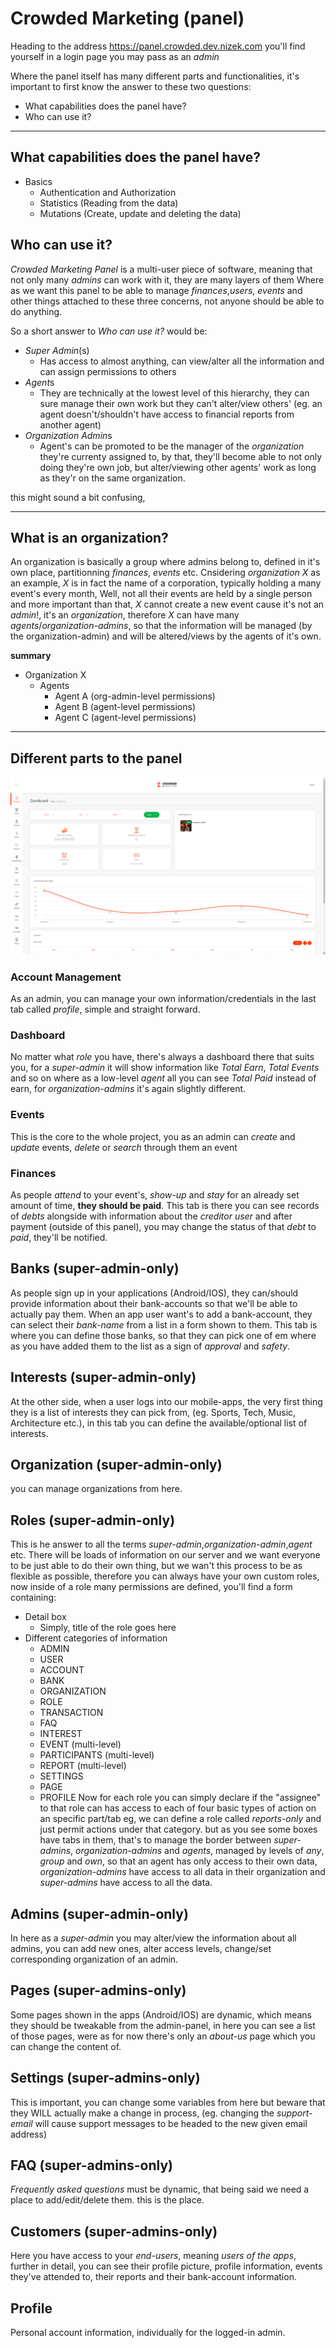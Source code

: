 # Crowded Marketing (panel)

Heading to the address <https://panel.crowded.dev.nizek.com> you'll find yourself in a login page you may pass as an *admin*

Where the panel itself has many different parts and functionalities, it's important to first know the answer to these two questions:
- What capabilities does the panel have?
- Who can use it?

___

## What capabilities does the panel have?

- Basics
  - Authentication and Authorization
  - Statistics (Reading from the data)
  - Mutations (Create, update and deleting the data)

## Who can use it?

*Crowded Marketing Panel* is a multi-user piece of software, meaning that not only many *admins* can work with it, they are many layers of them
Where as we want this panel to be able to manage *finances*,*users*, *events* and other things attached to these three concerns, not anyone should be able to do anything.

So a short answer to *Who can use it?* would be:
- *Super Admin*(s)
  - Has access to almost anything, can view/alter all the information and can assign permissions to others
- *Agent*s
  - They are technically at the lowest level of this hierarchy, they can sure manage their own work but they can't alter/view others' (eg. an agent doesn't/shouldn't have access to financial reports from another agent)
- *Organization Admin*s
  - Agent's can be promoted to be the manager of the *organization* they're currenty assigned to, by that, they'll become able to not only doing they're own job, but alter/viewing other agents' work as long as they'r on the same organization.

this might sound a bit confusing,
___

## What is an organization?
An organization is basically a group where admins belong to, defined in it's own place, partitionning *finances*, *events* etc.
Cnsidering *organization X* as an example, *X* is in fact the name of a corporation, typically holding a many event's every month, Well, not all their events are held by a single person and more important than that, *X* cannot create a new event cause it's not an *admin*!, it's an *organization*, therefore *X* can have many *agents*/*organization-admins*, so that the information will be managed (by the organization-admin) and will be altered/views by the agents of it's own.

**summary**
- Organization X
  - Agents
    - Agent A (org-admin-level permissions)
    - Agent B (agent-level permissions)
    - Agent C (agent-level permissions)

___

## Different parts to the panel 

![Getting Started](./panel-screenshot.png)

### Account Management
As an admin, you can manage your own information/credentials in the last tab called *profile*, simple and straight forward.

### Dashboard
No matter what *role* you have, there's always a dashboard there that suits you, for a *super-admin* it will show information like *Total Earn*, *Total Events* and so on where as a low-level *agent* all you can see *Total Paid* instead of earn, for *organization-admins* it's again slightly different.

### Events
This is the core to the whole project, you as an admin can *create* and *update* events, *delete* or *search* through them
an event 

### Finances
As people *attend* to your event's, *show-up* and *stay* for an already set amount of time, **they should be paid**.
This tab is there you can see records of *debts* alongside with information about the *creditor user* and after payment (outside of this panel), you may change the status of that *debt* to *paid*, they'll be notified.

## Banks (super-admin-only)
As people sign up in your applications (Android/IOS), they can/should provide information about their bank-accounts so that we'll be able to actually pay them.
When an app user want's to add a bank-account, they can select their *bank-name* from a list in a form shown to them.
This tab is where you can define those banks, so that they can pick one of em where as you have added them to the list as a sign of *approval* and *safety*.

## Interests (super-admin-only)
At the other side, when a user logs into our mobile-apps, the very first thing they is a list of interests they can pick from, (eg. Sports, Tech, Music, Architecture etc.), in this tab you can define the available/optional list of interests.

## Organization (super-admin-only)
you can manage organizations from here.

## Roles (super-admin-only)
This is he answer to all the terms *super-admin*,*organization-admin*,*agent* etc.
There will be loads of information on our server and we want everyone to be just able to do their own thing, but we wan't this process to be as flexible as possible, therefore you can always have your own custom roles, now inside of a role many permissions are defined, you'll find a form containing:
- Detail box
  - Simply, title of the role goes here
- Different categories of information
  - ADMIN
  - USER
  - ACCOUNT
  - BANK
  - ORGANIZATION
  - ROLE
  - TRANSACTION
  - FAQ
  - INTEREST
  - EVENT (multi-level)
  - PARTICIPANTS (multi-level)
  - REPORT (multi-level)
  - SETTINGS
  - PAGE
  - PROFILE
Now for each role you can simply declare if the "assignee" to that role can has access to each of four basic types of action on an specific part/tab
eg, we can define a role called *reports-only* and just permit actions under that category.
but as you see some boxes have tabs in them, that's to manage the border between *super-admins*, *organization-admins* and *agents*, managed by levels of *any*, *group* and *own*, so that an agent has only access to their own data, *organization-admins* have access to all data in their organization and *super-admins* have access to all the data.

## Admins (super-admin-only)
In here as a *super-admin* you may alter/view the information about all admins, you can add new ones, alter access levels, change/set corresponding organization of an admin.

## Pages (super-admins-only)
Some pages shown in the apps (Android/IOS) are dynamic, which means they should be tweakable from the admin-panel, in here you can see a list of those pages, were as for now there's only an *about-us* page which you can change the content of.

## Settings (super-admins-only)
This is important, you can change some variables from here but beware that they WILL actually make a change in process, (eg. changing the *support-email* will cause support messages to be headed to the new given email address) 

## FAQ (super-admins-only)
*Frequently asked questions* must be dynamic, that being said we need a place to add/edit/delete them. this is the place.

## Customers (super-admins-only)
Here you have access to your *end-users*, meaning *users of the apps*, further in detail, you can see their profile picture, profile information, events they've attended to, their reports and their bank-account information.

## Profile
Personal account information, individually for the logged-in admin.






